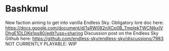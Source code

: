 # Bashkmul
 New faction aiming to get into vanilla Endless Sky. 
 Obligatory lore doc here: https://docs.google.com/document/d/1sRW082nXCp0B_TmpIekTWCNlkxlVDhgE1DLDKe1ps80/edit?usp=sharing
 Discussion post on the Endless Sky Github here: https://github.com/endless-sky/endless-sky/discussions/7983
 NOT CURRENTLY PLAYABLE: WIP

